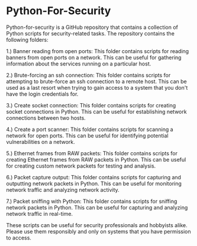 # Python-For-Security

Python-for-security is a GitHub repository that contains a collection of Python scripts for security-related tasks. The repository contains the following folders:

1.) Banner reading from open ports: This folder contains scripts for reading banners from open ports on a network. This can be useful for gathering information about the services running on a particular host.

2.) Brute-forcing an ssh connection: This folder contains scripts for attempting to brute-force an ssh connection to a remote host. This can be used as a last resort when trying to gain access to a system that you don't have the login credentials for.

3.) Create socket connection: This folder contains scripts for creating socket connections in Python. This can be useful for establishing network connections between two hosts.

4.) Create a port scanner: This folder contains scripts for scanning a network for open ports. This can be useful for identifying potential vulnerabilities on a network.

5.) Ethernet frames from RAW packets: This folder contains scripts for creating Ethernet frames from RAW packets in Python. This can be useful for creating custom network packets for testing and analysis.

6.) Packet capture output: This folder contains scripts for capturing and outputting network packets in Python. This can be useful for monitoring network traffic and analyzing network activity.

7.) Packet sniffing with Python: This folder contains scripts for sniffing network packets in Python. This can be useful for capturing and analyzing network traffic in real-time.

These scripts can be useful for security professionals and hobbyists alike. Please use them responsibly and only on systems that you have permission to access.
